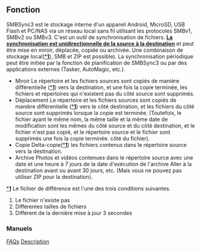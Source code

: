 ## Fonction
SMBSync3 est le stockage interne d'un appareil Android, MicroSD, USB Flash et PC/NAS via un réseau local sans fil utilisant les protocoles SMBv1, SMBv2 ou SMBv3. C'est un outil de synchronisation de fichiers. <u>**La synchronisation est unidirectionnelle de la source à la destination**</u> et peut être mise en miroir, déplacée, copiée ou archivée. Une combinaison de stockage local(<u>***1**</u>), SMB et ZIP est possible).
La synchronisation périodique peut être initiée par la fonction de planification de SMBSync3 ou par des applications externes (Tasker, AutoMagic, etc.).

- Miroir
Le répertoire et les fichiers sources sont copiés de manière différentielle (<u>***1**</u>) vers la destination, et une fois la copie terminée, les fichiers et répertoires qui n'existent pas du côté source sont supprimés.
- Déplacement
Le répertoire et les fichiers sources sont copiés de manière différentielle (<u>***1**</u>) vers le côté destination, et les fichiers du côté source sont supprimés lorsque la copie est terminée. (Toutefois, le fichier ayant le même nom, la même taille et la même date de modification sont les mêmes du côté source et du côté destination, et le fichier n'est pas copié, et le répertoire source et le fichier sont supprimés une fois la copie terminée. côté du fichier).
- Copie
Delta-copie(<u>***1**</u>) les fichiers contenus dans le répertoire source vers la destination.
- Archive
Photos et vidéos contenues dans le répertoire source avec une date et une heure à 7 jours de la date d'exécution de l'archive Aller à la destination avant ou avant 30 jours, etc. (Mais vous ne pouvez pas utiliser ZIP pour la destination).

<u>***1**</u> Le fichier de différence est l'une des trois conditions suivantes.

1. Le fichier n'existe pas
2. Différentes tailles de fichiers
3. Différent de la dernière mise à jour 3 secondes

### Manuels
[FAQs](https://sentaroh.github.io/Documents/SMBSync3/SMBSync3_FAQ_EN.htm)
[Description](https://sentaroh.github.io/Documents/SMBSync3/SMBSync3_Desc_EN.htm)
